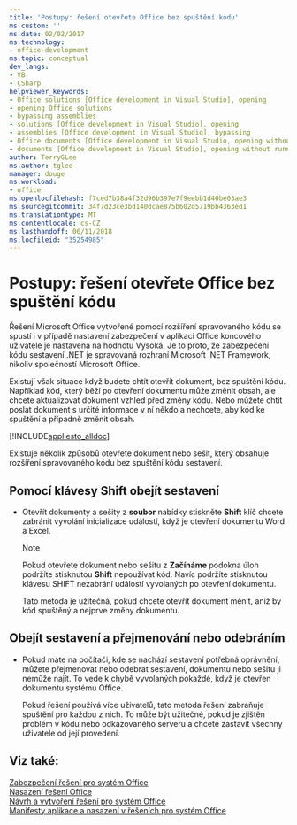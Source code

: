 ```yaml
---
title: 'Postupy: řešení otevřete Office bez spuštění kódu'
ms.custom: ''
ms.date: 02/02/2017
ms.technology:
- office-development
ms.topic: conceptual
dev_langs:
- VB
- CSharp
helpviewer_keywords:
- Office solutions [Office development in Visual Studio], opening
- opening Office solutions
- bypassing assemblies
- solutions [Office development in Visual Studio], opening
- assemblies [Office development in Visual Studio], bypassing
- Office documents [Office development in Visual Studio, opening without running code
- documents [Office development in Visual Studio], opening without running code
author: TerryGLee
ms.author: tglee
manager: douge
ms.workload:
- office
ms.openlocfilehash: f7ced7b38a4f32d96b397e7f9eebb1d40be03ae3
ms.sourcegitcommit: 34f7d23ce3bd140dcae875b602d5719bb4363ed1
ms.translationtype: MT
ms.contentlocale: cs-CZ
ms.lasthandoff: 06/11/2018
ms.locfileid: "35254985"
---
```

# <a name="how-to-open-office-solutions-without-running-code"></a>Postupy: řešení otevřete Office bez spuštění kódu
  Řešení Microsoft Office vytvořené pomocí rozšíření spravovaného kódu se spustí i v případě nastavení zabezpečení v aplikaci Office koncového uživatele je nastavena na hodnotu Vysoká. Je to proto, že zabezpečení kódu sestavení .NET je spravovaná rozhraní Microsoft .NET Framework, nikoliv společností Microsoft Office.  
  
 Existují však situace když budete chtít otevřít dokument, bez spuštění kódu. Například kód, který běží po otevření dokumentu může změnit obsah, ale chcete aktualizovat dokument vzhled před změny kódu. Nebo můžete chtít poslat dokument s určité informace v ní někdo a nechcete, aby kód ke spuštění a případně změnit obsah.  
  
 [!INCLUDE[appliesto_alldoc](../vsto/includes/appliesto-alldoc-md.md)]  
  
 Existuje několik způsobů otevřete dokument nebo sešit, který obsahuje rozšíření spravovaného kódu bez spuštění kódu sestavení.  
  
## <a name="to-bypass-the-assembly-by-using-the-shift-key"></a>Pomocí klávesy Shift obejít sestavení  
  
-   Otevřít dokumenty a sešity z **soubor** nabídky stiskněte **Shift** klíč chcete zabránit vyvolání inicializace událostí, když je otevření dokumentu Word a Excel.  
  
    > [!NOTE]  
    >  Pokud otevřete dokument nebo sešitu z **Začínáme** podokna úloh podržíte stisknutou **Shift** nepoužívat kód. Navíc podržíte stisknutou klávesu SHIFT nezabrání událostí vyvolaných po otevření dokumentu.  
  
     Tato metoda je užitečná, pokud chcete otevřít dokument měnit, aniž by kód spuštěný a nejprve změny dokumentu.  
  
## <a name="to-bypass-an-assembly-by-renaming-or-removing-it"></a>Obejít sestavení a přejmenování nebo odebráním  
  
-   Pokud máte na počítači, kde se nachází sestavení potřebná oprávnění, můžete přejmenovat nebo odebrat sestavení, dokumentu nebo sešitu ji nemůže najít. To vede k chybě vyvolaných pokaždé, když je otevřen dokumentu systému Office.  
  
     Pokud řešení používá více uživatelů, tato metoda řešení zabraňuje spuštění pro každou z nich. To může být užitečné, pokud je zjištěn problém v kódu nebo odkazovaného serveru a chcete zastavit všechny uživatele od její provedení.  
  
## <a name="see-also"></a>Viz také:  
 [Zabezpečení řešení pro systém Office](../vsto/securing-office-solutions.md)   
 [Nasazení řešení Office](../vsto/deploying-an-office-solution.md)   
 [Návrh a vytvoření řešení pro systém Office](../vsto/designing-and-creating-office-solutions.md)   
 [Manifesty aplikace a nasazení v řešeních pro systém Office](../vsto/application-and-deployment-manifests-in-office-solutions.md)  
  
  